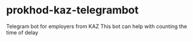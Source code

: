 # prokhod-kaz-telegrambot
Telegram bot for employers from KAZ
This bot can help with counting the time of delay 
